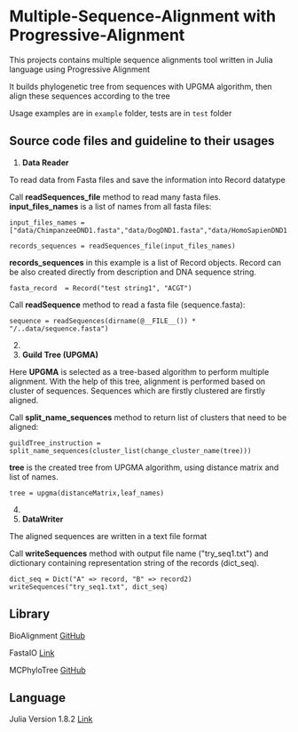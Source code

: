 # Multiple-Sequence-Alignment with Progressive-Alignment
This projects contains multiple sequence alignments tool written in Julia language using Progressive Alignment 

It builds phylogenetic tree from sequences with UPGMA algorithm, then align these sequences according to the tree

Usage examples are in ```example``` folder, tests are in ```test``` folder

## Source code files and guideline to their usages

1. **Data Reader** 

To read data from Fasta files and save the information into Record datatype 

Call **readSequences_file** method to read many fasta files. **input_files_names** is a list of names from all fasta files: 

```
input_files_names = ["data/ChimpanzeeDND1.fasta","data/DogDND1.fasta","data/HomoSapienDND1.fasta","data/MouseDND1.fasta"] 

records_sequences = readSequences_file(input_files_names) 
 ```

**records_sequences** in this example is a list of Record objects. Record can be also created directly from description and DNA sequence string. 

```
fasta_record  = Record("test string1", "ACGT") 

```

Call **readSequence** method to read a fasta file (sequence.fasta): 


```
sequence = readSequences(dirname(@__FILE__()) * "/..data/sequence.fasta") 

```

2. 
3. **Guild Tree (UPGMA)**

Here **UPGMA** is selected as a tree-based algorithm to perform multiple alignment. With the help of this tree, alignment is performed based on cluster of sequences. Sequences which are firstly clustered are firstly aligned. 

Call **split_name_sequences** method to return list of clusters that need to be aligned: 

```
guildTree_instruction = split_name_sequences(cluster_list(change_cluster_name(tree))) 
```

**tree** is the created tree from UPGMA algorithm, using distance matrix and list of names. 

```
tree = upgma(distanceMatrix,leaf_names)
```
4.
5. **DataWriter**

The aligned sequences are written in a text file format 

Call **writeSequences** method with output file name ("try_seq1.txt") and dictionary containing representation string of the records (dict_seq). 

```
dict_seq = Dict("A" => record, "B" => record2) 
writeSequences("try_seq1.txt", dict_seq) 
```

## Library

BioAlignment [GitHub](https://github.com/BioJulia/BioAlignments.jl.git)

FastaIO [Link](https://docs.juliahub.com/FastaIO/i12XQ/1.0.0/)

MCPhyloTree [GitHub](https://github.com/erathorn/MCPhyloTree.jl.git)

## Language

Julia Version 1.8.2 [Link](https://julialang.org/downloads/)


